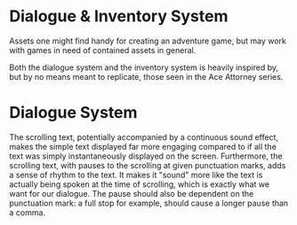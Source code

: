 # Dialogue & Inventory System
Assets one might find handy for creating an adventure game, but may work with games in need of contained assets in general.

Both the dialogue system and the inventory system is heavily inspired by, but by no means meant to replicate, those seen in the Ace Attorney series.

# Dialogue System
The scrolling text, potentially accompanied by a continuous sound effect, makes the simple text displayed far more engaging compared to if all the text was simply instantaneously displayed on the screen. Furthermore, the scrolling text, with pauses to the scrolling at given punctuation marks, adds a sense of rhythm to the text. It makes it "sound" more like the text is actually being spoken at the time of scrolling, which is exactly what we want for our dialogue. The pause should also be dependent on the punctuation mark: a full stop for example, should cause a longer pause than a comma.
